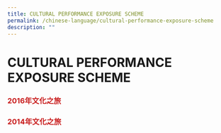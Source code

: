 ```yaml
---
title: CULTURAL PERFORMANCE EXPOSURE SCHEME
permalink: /chinese-language/cultural-performance-exposure-scheme
description: ""
---
```

CULTURAL PERFORMANCE EXPOSURE SCHEME
====================================

### <span style = "color: #c81b1b"> <b>2016年文化之旅</b> </span>

### <span style = "color: #c81b1b"> <b>2014年文化之旅</b> </span>